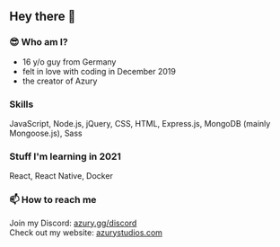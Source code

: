 ## Hey there 👋

### 😎 Who am I?
- 16 y/o guy from Germany
- felt in love with coding in December 2019
- the creator of Azury

### Skills
JavaScript, Node.js, jQuery, CSS, HTML, Express.js, MongoDB (mainly Mongoose.js), Sass

### Stuff I'm learning in 2021
React, React Native, Docker

### 📫 How to reach me
Join my Discord: [azury.gg/discord](https://azury.gg/discord)\
Check out my website: [azurystudios.com](https://azurystudios.com)
